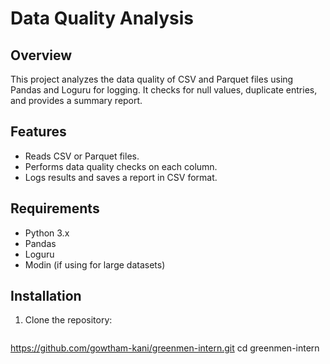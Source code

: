 # Data Quality Analysis
## Overview
This project analyzes the data quality of CSV and Parquet files using Pandas and Loguru for logging. It checks for null values, duplicate entries, and provides a summary report.
## Features
- Reads CSV or Parquet files.
- Performs data quality checks on each column.
- Logs results and saves a report in CSV format.
## Requirements
- Python 3.x
- Pandas
- Loguru
- Modin (if using for large datasets)
## Installation
1. Clone the repository:
   ```bash
  https://github.com/gowtham-kani/greenmen-intern.git
   cd greenmen-intern

